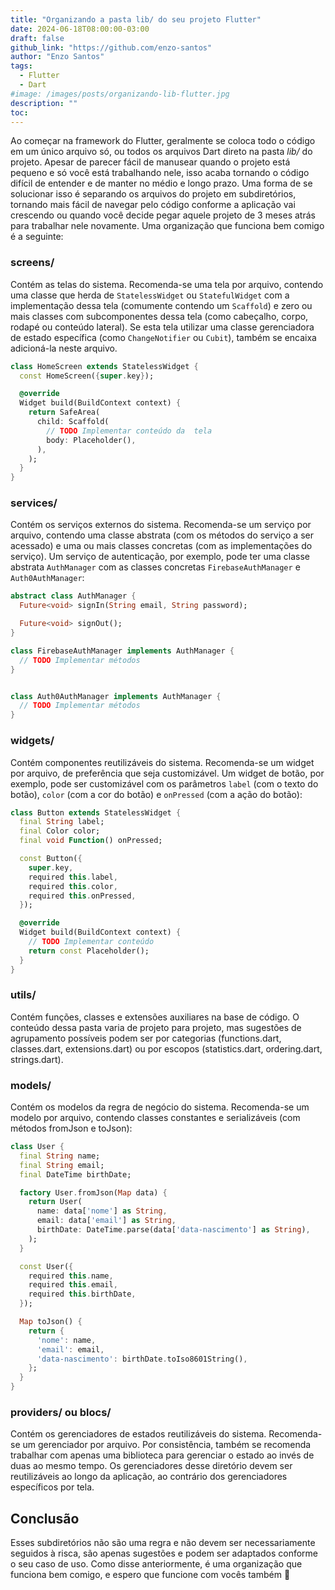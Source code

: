 ```yaml
---
title: "Organizando a pasta lib/ do seu projeto Flutter"
date: 2024-06-18T08:00:00-03:00
draft: false
github_link: "https://github.com/enzo-santos"
author: "Enzo Santos"
tags:
  - Flutter
  - Dart
#image: /images/posts/organizando-lib-flutter.jpg
description: ""
toc: 
---
```


Ao começar na framework do Flutter, geralmente se coloca todo o código em um único arquivo só, ou todos os arquivos Dart direto na pasta *lib/* do projeto. Apesar de parecer fácil de manusear quando o projeto está pequeno e só você está trabalhando nele, isso acaba tornando o código difícil de entender e de manter no médio e longo prazo. Uma forma de se solucionar isso é separando os arquivos do projeto em subdiretórios, tornando mais fácil de navegar pelo código conforme a aplicação vai crescendo ou quando você decide pegar aquele projeto de 3 meses atrás para trabalhar nele novamente. Uma organização que funciona bem comigo é a seguinte:

### screens/

Contém as telas do sistema. Recomenda-se uma tela por arquivo, contendo uma classe que herda de `StatelessWidget` ou `StatefulWidget` com a implementação dessa tela (comumente contendo um `Scaffold`) e zero ou mais classes com subcomponentes dessa tela (como cabeçalho, corpo, rodapé ou conteúdo lateral). Se esta tela utilizar uma classe gerenciadora de estado específica (como `ChangeNotifier` ou `Cubit`), também se encaixa adicioná-la neste arquivo.

```dart
class HomeScreen extends StatelessWidget {
  const HomeScreen({super.key});

  @override
  Widget build(BuildContext context) {
    return SafeArea(
      child: Scaffold(
        // TODO Implementar conteúdo da  tela
        body: Placeholder(),
      ),
    );
  }
}
```

### services/

Contém os serviços externos do sistema. Recomenda-se um serviço por arquivo, contendo uma classe abstrata (com os métodos do serviço a ser acessado) e uma ou mais classes concretas (com as implementações do serviço). Um serviço de autenticação, por exemplo, pode ter uma classe abstrata `AuthManager` com as classes concretas `FirebaseAuthManager` e `Auth0AuthManager`:

```dart
abstract class AuthManager {
  Future<void> signIn(String email, String password);

  Future<void> signOut();
}

class FirebaseAuthManager implements AuthManager {
  // TODO Implementar métodos
}


class Auth0AuthManager implements AuthManager {
  // TODO Implementar métodos
}
``` 

### widgets/

Contém componentes reutilizáveis do sistema. Recomenda-se um widget por arquivo, de preferência que seja customizável. Um widget de botão, por exemplo, pode ser customizável com os parâmetros `label` (com o texto do botão), `color` (com a cor do botão) e `onPressed` (com a ação do botão):

```dart
class Button extends StatelessWidget {
  final String label;
  final Color color;
  final void Function() onPressed;

  const Button({
    super.key,
    required this.label,
    required this.color,
    required this.onPressed,
  });

  @override
  Widget build(BuildContext context) {
    // TODO Implementar conteúdo
    return const Placeholder();
  }
}
```

### utils/

Contém funções, classes e extensões auxiliares na base de código. O conteúdo dessa pasta varia de projeto para projeto, mas sugestões de agrupamento possíveis podem ser por categorias (functions.dart, classes.dart, extensions.dart) ou por escopos (statistics.dart, ordering.dart, strings.dart).

### models/

Contém os modelos da regra de negócio do sistema. Recomenda-se um modelo por arquivo, contendo classes constantes e serializáveis (com métodos fromJson e toJson):

```dart
class User {
  final String name;
  final String email;
  final DateTime birthDate;

  factory User.fromJson(Map data) {
    return User(
      name: data['nome'] as String,
      email: data['email'] as String,
      birthDate: DateTime.parse(data['data-nascimento'] as String),
    );
  }

  const User({
    required this.name,
    required this.email,
    required this.birthDate,
  });

  Map toJson() {
    return {
      'nome': name,
      'email': email,
      'data-nascimento': birthDate.toIso8601String(), 
    };
  }
}
```

### providers/ ou blocs/

Contém os gerenciadores de estados reutilizáveis do sistema. Recomenda-se um gerenciador por arquivo. Por consistência, também se recomenda trabalhar com apenas uma biblioteca para gerenciar o estado ao invés de duas ao mesmo tempo. Os gerenciadores desse diretório devem ser reutilizáveis ao longo da aplicação, ao contrário dos gerenciadores específicos por tela.

## Conclusão

Esses subdiretórios não são uma regra e não devem ser necessariamente seguidos à risca, são apenas sugestões e podem ser adaptados conforme o seu caso de uso. Como disse anteriormente, é uma organização que funciona bem comigo, e espero que funcione com vocês também 🙂
